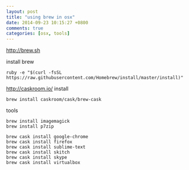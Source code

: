 ```yaml
---
layout: post
title: "using brew in osx"
date: 2014-09-23 10:15:27 +0800
comments: true
categories: [osx, tools]
---
```


http://brew.sh

install brew
```
ruby -e "$(curl -fsSL https://raw.githubusercontent.com/Homebrew/install/master/install)"
```


http://caskroom.io/
install
```
brew install caskroom/cask/brew-cask
```

tools
```
brew install imagemagick
brew install p7zip

brew cask install google-chrome
brew cask install firefox
brew cask install sublime-text
brew cask install skitch
brew cask install skype
brew cask install virtualbox
```
